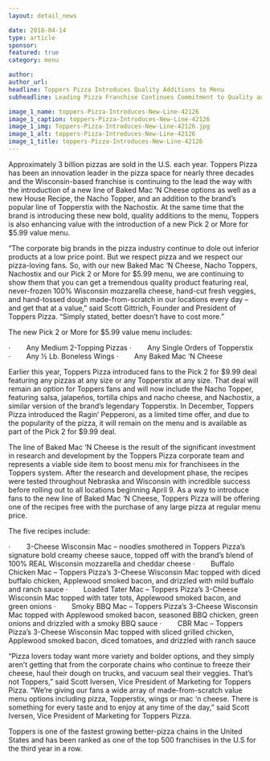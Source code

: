 ```yaml
---
layout: detail_news

date: 2018-04-14
type: article
sponsor:
featured: true
category: menu        

author:  
author_url: 
headline: Toppers Pizza Introduces Quality Additions to Menu
subheadline: Leading Pizza Franchise Continues Commitment to Quality and Value 

image_1_name: toppers-Pizza-Introduces-New-Line-42126
image_1_caption: toppers-Pizza-Introduces-New-Line-42126
image_1_img: Toppers-Pizza-Introduces-New-Line-42126.jpg
image_1_alt: toppers-Pizza-Introduces-New-Line-42126
image_1_title: toppers-Pizza-Introduces-New-Line-42126
---
```

	
Approximately&nbsp;3 billion pizzas&nbsp;are sold in the U.S. each year. Toppers Pizza has been an innovation leader in the pizza space for nearly three decades and the Wisconsin-based franchise is continuing to the lead the way with the introduction of a new line of Baked Mac &lsquo;N Cheese options as well as a new House Recipe, the Nacho Topper, and an addition to the brand&rsquo;s popular line of Topperstix with the Nachostix. At the same time that the brand is introducing these new bold, quality additions to the menu, Toppers is also enhancing value with the introduction of a new Pick 2 or More for $5.99 value menu.

<!--more-->&ldquo;The corporate big brands in the pizza industry continue to dole out inferior products at a low price point. But we respect pizza and we respect our pizza-loving fans. So, with our new Baked Mac &lsquo;N Cheese, Nacho Toppers, Nachostix and our Pick 2 or More for $5.99 menu, we are continuing to show them that you can get a tremendous quality product featuring real, never-frozen 100% Wisconsin mozzarella cheese, hand-cut fresh veggies, and hand-tossed dough made-from-scratch in our locations every day &ndash; and get that at a value,&rdquo; said Scott Gittrich, Founder and President of Toppers Pizza. &ldquo;Simply stated, better doesn&rsquo;t have to cost more.&rdquo;

The new Pick 2 or More for $5.99 value menu includes:

<!-- [if !supportLists]-->&middot;&nbsp;&nbsp;&nbsp;&nbsp;&nbsp;&nbsp;&nbsp; <!--[endif]-->Any Medium 2-Topping Pizzas

<!-- [if !supportLists]-->&middot;&nbsp;&nbsp;&nbsp;&nbsp;&nbsp;&nbsp;&nbsp; <!--[endif]-->Any Single Orders of Topperstix

<!-- [if !supportLists]-->&middot;&nbsp;&nbsp;&nbsp;&nbsp;&nbsp;&nbsp;&nbsp; <!--[endif]-->Any &frac12; Lb. Boneless Wings

<!-- [if !supportLists]-->&middot;&nbsp;&nbsp;&nbsp;&nbsp;&nbsp;&nbsp;&nbsp; <!--[endif]-->Any Baked Mac &lsquo;N Cheese

Earlier this year, Toppers Pizza introduced fans to the Pick 2 for $9.99 deal featuring any pizzas at any size or any Topperstix at any size. That deal will remain an option for Toppers fans and will now include the Nacho Topper, featuring salsa, jalape&ntilde;os, tortilla chips and nacho cheese, and Nachostix, a similar version of the brand&rsquo;s legendary Topperstix. In December, Toppers Pizza introduced the Ragin&rsquo; Pepperoni, as a limited time offer, and due to the popularity of the pizza, it will remain on the menu and is available as part of the Pick 2 for $9.99 deal.

The line of Baked Mac &lsquo;N Cheese is the result of the significant investment in research and development by the Toppers Pizza corporate team and represents a viable side item to boost menu mix for franchisees in the Toppers system. After the research and development phase, the recipes were tested throughout Nebraska and Wisconsin with incredible success before rolling out to all locations beginning April 9. As a way to introduce fans to the new line of Baked Mac &lsquo;N Cheese, Toppers Pizza will be offering one of the recipes free with the purchase of any large pizza at regular menu price.

The five recipes include:

<!-- [if !supportLists]-->&middot;&nbsp;&nbsp;&nbsp;&nbsp;&nbsp;&nbsp;&nbsp; <!--[endif]-->3-Cheese Wisconsin Mac&nbsp;&ndash; noodles smothered in Toppers Pizza&rsquo;s signature bold creamy cheese sauce, topped off with the brand&rsquo;s blend of 100% REAL Wisconsin mozzarella and cheddar cheese

<!-- [if !supportLists]-->&middot;&nbsp;&nbsp;&nbsp;&nbsp;&nbsp;&nbsp;&nbsp; <!--[endif]-->Buffalo Chicken Mac&nbsp;&ndash; Toppers Pizza&rsquo;s 3-Cheese Wisconsin Mac topped with diced buffalo chicken, Applewood smoked bacon, and drizzled with mild buffalo and ranch sauce

<!-- [if !supportLists]-->&middot;&nbsp;&nbsp;&nbsp;&nbsp;&nbsp;&nbsp;&nbsp; <!--[endif]-->Loaded Tater Mac&nbsp;&ndash; Toppers Pizza&rsquo;s 3-Cheese Wisconsin Mac topped with tater tots, Applewood smoked bacon, and green onions

<!-- [if !supportLists]-->&middot;&nbsp;&nbsp;&nbsp;&nbsp;&nbsp;&nbsp;&nbsp; <!--[endif]-->Smoky BBQ Mac&nbsp;&ndash; Toppers Pizza&rsquo;s 3-Cheese Wisconsin Mac topped with Applewood smoked bacon, seasoned BBQ chicken, green onions and drizzled with a smoky BBQ sauce

<!-- [if !supportLists]-->&middot;&nbsp;&nbsp;&nbsp;&nbsp;&nbsp;&nbsp;&nbsp; <!--[endif]-->CBR Mac&nbsp;&ndash; Toppers Pizza&rsquo;s 3-Cheese Wisconsin Mac topped with sliced grilled chicken, Applewood smoked bacon, diced tomatoes, and drizzled with ranch sauce

&ldquo;Pizza lovers today want more variety and bolder options, and they simply aren&rsquo;t getting that from the corporate chains who continue to freeze their cheese, haul their dough on trucks, and vacuum seal their veggies. That&rsquo;s not Toppers,&rdquo; said Scott Iversen, Vice President of Marketing for Toppers Pizza. &ldquo;We&rsquo;re giving our fans a wide array of made-from-scratch value menu options including pizza, Topperstix, wings or mac &lsquo;n cheese. There is something for every taste and to enjoy at any time of the day,&rdquo; said Scott Iversen, Vice President of Marketing for Toppers Pizza.

Toppers is one of the fastest growing better-pizza chains in the United States and has been ranked as one of the top 500 franchises in the U.S for the third year in a row.